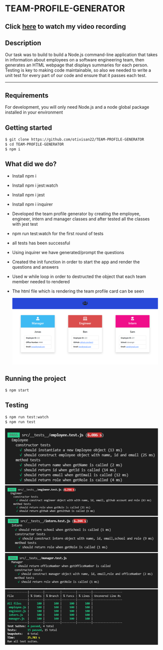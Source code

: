 # TEAM-PROFILE-GENERATOR

## Click [here](https://drive.google.com/file/d/1ujDehf-DhhYYJ-NCk6ua67LvKgoQELbC/view) to watch my video recording

## Description

Our task was to build to build a Node.js command-line application that takes in information about employees on a software engineering team, then generates an HTML webpage that displays summaries for each person. Testing is key to making code maintainable, so also we needed to write a unit test for every part of our code and ensure that it passes each test.

---

## Requirements

For development, you will only need Node.js and a node global package installed in your environment

## Getting started

    $ git clone https://github.com/otivisan22/TEAM-PROFILE-GENERATOR
    $ cd TEAM-PROFILE-GENERATOR
    $ npm i

## What did we do?

- Install npm i
- Install npm i jest:watch
- Install npm i jest
- Install npm i inquirer
- Developed the team profile generator by creating the employee, engineer, intern and manager classes and after tested all the classes with jest test
- npm run test:watch for the first round of tests
- all tests has been successful
- Using inquirer we have generated/prompt the questions
- Created the init function in order to start the app and render the questions and answers
- Used w while loop in order to destructed the object that each team member needed to rendered
- The html file which is rendering the team profile card can be seen

  ![screenshot1](./screenshots/cards.png)

## Running the project

    $ npm start

## Testing

    $ npm run test:watch
    $ npm run test

![screenshot1](./screenshots/employee.test.jpg)
![screenshot2](./screenshots/engineer.test.jpg)
![screenshot3](./screenshots/intern.test.jpg)
![screenshot4](./screenshots/manager.test.jpg)
![screenshot5](./screenshots/test1.jpg)
